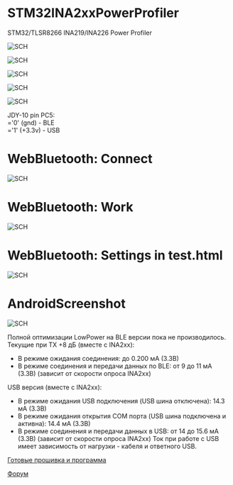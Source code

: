 # STM32INA2xxPowerProfiler
STM32/TLSR8266 INA219/INA226 Power Profiler

![SCH](https://github.com/pvvx/STM32INA2xxPowerProfiler/blob/master/Docs/STM32INA2xxPowerProfiler.gif)

![SCH](https://github.com/pvvx/STM32INA2xxPowerProfiler/blob/master/Docs/STM32INA219..gif)

![SCH](https://github.com/pvvx/STM32INA2xxPowerProfiler/blob/master/Docs/STM32INA226.gif)

![SCH](https://github.com/pvvx/STM32INA2xxPowerProfiler/blob/master/Docs/JDY-10-INA219.gif)

![SCH](https://github.com/pvvx/STM32INA2xxPowerProfiler/blob/master/Docs/JDY-10-INA226.gif)

JDY-10 pin PC5:<br>
='0' (gnd) - BLE<br>
='1' (+3.3v) - USB<br>
# WebBluetooth: Connect
![SCH](https://github.com/pvvx/STM32INA2xxPowerProfiler/blob/master/Docs/WebBluetooth1.gif)
# WebBluetooth: Work
![SCH](https://github.com/pvvx/STM32INA2xxPowerProfiler/blob/master/Docs/WebBluetooth2.gif)
# WebBluetooth: Settings in test.html
![SCH](https://github.com/pvvx/STM32INA2xxPowerProfiler/blob/master/Docs/UserSet.gif)
# AndroidScreenshot
![SCH](https://github.com/pvvx/STM32INA2xxPowerProfiler/blob/master/Docs/AndroidScreenshot.gif)

Полной оптимизации LowPower на BLE версии пока не производилось. Текущие при TX +8 дБ (вместе с INA2xx):
* В режиме ожидания соединения: до 0.200 мА (3.3В)
* В режиме соединения и передачи данных по BLE: от 9 до 11 мА (3.3В) (зависит от скорости опроса INA2xx)

USB версия (вместе с INA2xx):
* В режиме ожидания USB подключения (USB шина отключена): 14.3 мА (3.3В)
* В режиме ожидания открытия COM порта (USB шина подключена и активна): 14.4 мА (3.3В)
* В режиме соединения и передачи данных в USB: от 14 до 15.6 мА (3.3В) (зависит от скорости опроса INA2xx)
Ток при работе с USB имеет зависимость от нагрузки - кабеля и ответного USB.

[Готовые прошивка и программа](https://github.com/pvvx/STM32INA2xxPowerProfiler/blob/master/bin/STM32INA219BIN.zip)

[Форум](https://esp8266.ru/forum/threads/power-profiler.4643)
